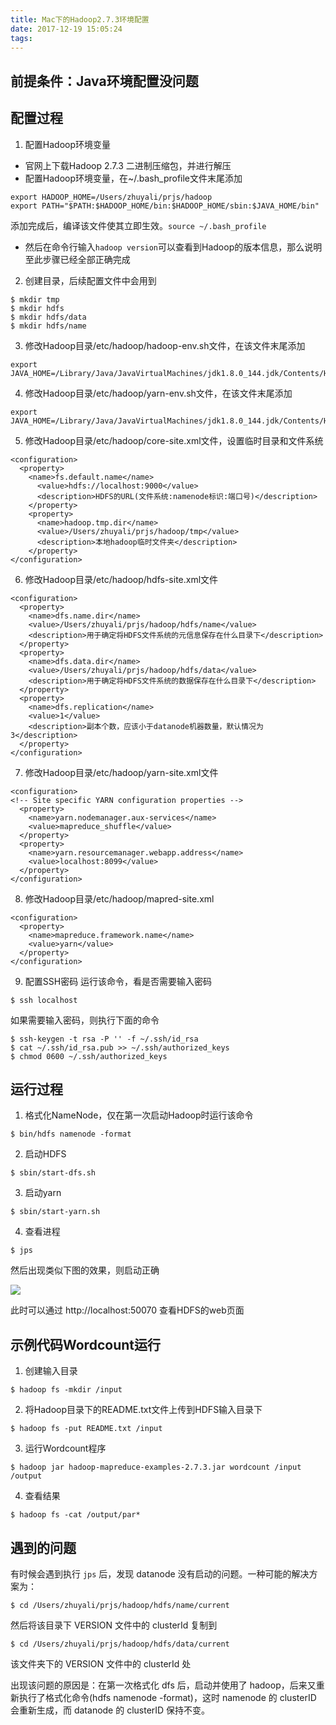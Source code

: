 ```yaml
---
title: Mac下的Hadoop2.7.3环境配置
date: 2017-12-19 15:05:24
tags:
---
```


## 前提条件：Java环境配置没问题
## 配置过程
1. 配置Hadoop环境变量
  - 官网上下载Hadoop 2.7.3 二进制压缩包，并进行解压
  - 配置Hadoop环境变量，在~/.bash_profile文件末尾添加
  ```这里引用自己真实的安装目录
  export HADOOP_HOME=/Users/zhuyali/prjs/hadoop
  export PATH="$PATH:$HADOOP_HOME/bin:$HADOOP_HOME/sbin:$JAVA_HOME/bin" 
  ```
  添加完成后，编译该文件使其立即生效。`source ~/.bash_profile`
  - 然后在命令行输入`hadoop version`可以查看到Hadoop的版本信息，那么说明至此步骤已经全部正确完成

2. 创建目录，后续配置文件中会用到
  ```在Hadoop目录下
  $ mkdir tmp
  $ mkdir hdfs
  $ mkdir hdfs/data
  $ mkdir hdfs/name
  ```


3. 修改Hadoop目录/etc/hadoop/hadoop-env.sh文件，在该文件末尾添加
  ```
  export JAVA_HOME=/Library/Java/JavaVirtualMachines/jdk1.8.0_144.jdk/Contents/Home
  ```

4. 修改Hadoop目录/etc/hadoop/yarn-env.sh文件，在该文件末尾添加
  ```
  export JAVA_HOME=/Library/Java/JavaVirtualMachines/jdk1.8.0_144.jdk/Contents/Home
  ```

5. 修改Hadoop目录/etc/hadoop/core-site.xml文件，设置临时目录和文件系统
  ```
  <configuration>
    <property>  
      <name>fs.default.name</name>  
        <value>hdfs://localhost:9000</value>  
        <description>HDFS的URL(文件系统:namenode标识:端口号)</description>  
      </property>  
      <property>  
        <name>hadoop.tmp.dir</name>  
        <value>/Users/zhuyali/prjs/hadoop/tmp</value>  
        <description>本地hadoop临时文件夹</description>  
      </property>  
  </configuration>
  ```

6. 修改Hadoop目录/etc/hadoop/hdfs-site.xml文件
  ```
  <configuration>
    <property>  
      <name>dfs.name.dir</name>  
      <value>/Users/zhuyali/prjs/hadoop/hdfs/name</value>  
      <description>用于确定将HDFS文件系统的元信息保存在什么目录下</description>  
    </property>  
    <property>  
      <name>dfs.data.dir</name>  
      <value>/Users/zhuyali/prjs/hadoop/hdfs/data</value>  
      <description>用于确定将HDFS文件系统的数据保存在什么目录下</description>  
    </property>  
    <property>  
      <name>dfs.replication</name>  
      <value>1</value>  
      <description>副本个数，应该小于datanode机器数量，默认情况为3</description>  
    </property>  
  </configuration>
  ```

7. 修改Hadoop目录/etc/hadoop/yarn-site.xml文件
  ```
  <configuration>
  <!-- Site specific YARN configuration properties -->
    <property>  
      <name>yarn.nodemanager.aux-services</name>  
      <value>mapreduce_shuffle</value>  
    </property>  
    <property>  
      <name>yarn.resourcemanager.webapp.address</name>  
      <value>localhost:8099</value>  
    </property>  
  </configuration>
  ```

8. 修改Hadoop目录/etc/hadoop/mapred-site.xml
  ```
  <configuration>
    <property>
      <name>mapreduce.framework.name</name>
      <value>yarn</value>
    </property>
  </configuration>
  ```

9. 配置SSH密码
  运行该命令，看是否需要输入密码
  ```
  $ ssh localhost
  ```
  如果需要输入密码，则执行下面的命令
  ```
  $ ssh-keygen -t rsa -P '' -f ~/.ssh/id_rsa
  $ cat ~/.ssh/id_rsa.pub >> ~/.ssh/authorized_keys
  $ chmod 0600 ~/.ssh/authorized_keys
  ```

## 运行过程
1. 格式化NameNode，仅在第一次启动Hadoop时运行该命令
  ```
  $ bin/hdfs namenode -format
  ```

2. 启动HDFS
  ```
  $ sbin/start-dfs.sh  
  ```

3. 启动yarn
  ```
  $ sbin/start-yarn.sh 
  ```

4. 查看进程
  ```
  $ jps
  ```
  然后出现类似下图的效果，则启动正确

  ![](https://wx4.sinaimg.cn/mw690/79b5b053gy1fmm27hzfknj204p02raaf.jpg)

  此时可以通过 http://localhost:50070 查看HDFS的web页面

## 示例代码Wordcount运行
1. 创建输入目录
  ```
  $ hadoop fs -mkdir /input
  ```

2. 将Hadoop目录下的README.txt文件上传到HDFS输入目录下
  ```
  $ hadoop fs -put README.txt /input
  ```

3. 运行Wordcount程序
  ```
  $ hadoop jar hadoop-mapreduce-examples-2.7.3.jar wordcount /input /output
  ```

4. 查看结果
  ```
  $ hadoop fs -cat /output/par*
  ```

## 遇到的问题
有时候会遇到执行 `jps` 后，发现 datanode 没有启动的问题。一种可能的解决方案为：
```进入到存放HDFS元信息的文件夹中
$ cd /Users/zhuyali/prjs/hadoop/hdfs/name/current
```
然后将该目录下 VERSION 文件中的 clusterId 复制到
```
$ cd /Users/zhuyali/prjs/hadoop/hdfs/data/current
```
该文件夹下的 VERSION 文件中的 clusterId 处

出现该问题的原因是：在第一次格式化 dfs 后，启动并使用了 hadoop，后来又重新执行了格式化命令(hdfs namenode -format)，这时 namenode 的 clusterID 会重新生成，而 datanode 的 clusterID 保持不变。